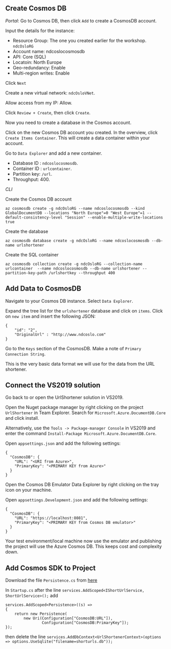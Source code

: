 ## Create Cosmos DB

*_Portal_*: Go to Cosmos DB, then click `Add` to create a CosmosDB account.

Input the details for the instance:

- Resource Group: The one you created earlier for the workshop. `ndcOsloRG`
- Account name: ndcoslocosmosdb
- API: Core (SQL)
- Locatoin: North Europe
- Geo-redundancy: Enable
- Multi-region writes: Enable

Click `Next`

Create a new virtual network: `ndcOsloVNet`.

Allow access from my IP: Allow.

Click `Review + Create`, then click `Create`.

Now you need to create a database in the Cosmos account.

Click on the new Cosmos DB account you created. In the overview, click `Create Items Container`. This will create a data container within your account.

Go to `Data Explorer` and add a new container. 

- Database ID : `ndcoslocosmosdb`. 
- Container ID : `urlcontainer`. 
- Partition key: `/url`. 
- Throughput: 400.

*_CLI_*

Create the Cosmos DB account

`az cosmosdb create -g ndcOsloRG --name ndcoslocosmosdb --kind GlobalDocumentDB --locations "North Europe"=0 "West Europe"=1 --default-consistency-level "Session" --enable-multiple-write-locations true`

Create the database

`az cosmosdb database create -g ndcOsloRG --name ndcoslocosmosdb --db-name urlshortener`

Create the SQL container

`az cosmosdb collection create -g ndcOsloRG --collection-name urlcontainer  --name ndcoslocosmosdb --db-name urlshortener --partition-key-path /urlshortkey --throughput 400`

## Add Data to CosmosDB

Navigate to your Cosmos DB instance. Select `Data Explorer`. 

Expand the tree list for the `urlshortener` database and click on `items`. Click on `new item` and insert the following JSON:

~~~~ 
{
    "id": "2",
    "OriginalUrl" : "http://www.ndcoslo.com"
}
~~~~

Go to the `Keys` section of the CosmosDB. Make a note of `Primary Connection String`.

This is the very basic data format we will use for the data from the URL shortener. 

## Connect the VS2019 solution

Go back to or open the UrlShortener solution in VS2019. 

Open the Nuget package manager by right clicking on the project `UrlShortener` in Team Explorer. Search for `Microsoft.Azure.DocumentDB.Core` and click install. 

Alternatively, use the `Tools -> Package-manager Console` in VS2019 and enter the command `Install-Package Microsoft.Azure.DocumentDB.Core`.

Open `appsettings.json` and add the following settings:

~~~~
{
  "CosmosDB": {
    "URL": "<URI from Azure>",
    "PrimaryKey": "<PRIMARY KEY from Azure>"
  }
}
~~~~

Open the Cosmos DB Emulator Data Explorer by right clicking on the tray icon on your machine.

Open `appsettings.Development.json` and add the following settings:

~~~~
{
  "CosmosDB": {
    "URL": "https://localhost:8081",
    "PrimaryKey": "<PRIMARY KEY from Cosmos DB emulator>"
  }
}
~~~~

Your test environment/local machine now use the emulator and publishing the project will use the Azure Cosmos DB. This keeps cost and complexity down.

## Add Cosmos SDK to Project

Download the file `Persistence.cs` from [here]()

In `Startup.cs` after the line `services.AddScoped<IShortUrlService, ShortUrlService>();` add 

~~~~
services.AddScoped<Persistence>((s) =>
{
    return new Persistence(
        new Uri(Configuration["CosmosDB:URL"]),
                Configuration["CosmosDB:PrimaryKey"]);
});
~~~~

then delete the line `services.AddDbContext<UrlShortenerContext>(options => options.UseSqlite("filename=shorturls.db"));`